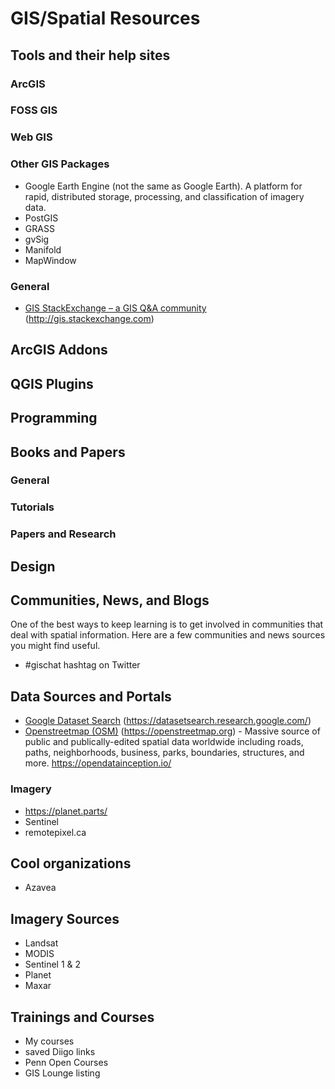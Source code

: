 # GIS/Spatial Resources

## Tools and their help sites
### ArcGIS

### FOSS GIS

### Web GIS

### Other GIS Packages
* Google Earth Engine (not the same as Google Earth). A platform for rapid, distributed storage, processing, and classification of imagery data.
* PostGIS
* GRASS
* gvSig
* Manifold
* MapWindow

### General
* [GIS StackExchange – a GIS Q&A community](http://gis.stackexchange.com) (http://gis.stackexchange.com)
## ArcGIS Addons

## QGIS Plugins

## Programming

## Books and Papers

### General

### Tutorials

### Papers and Research

## Design

## Communities, News, and Blogs
One of the best ways to keep learning is to get involved in communities that deal with spatial information. Here are a few communities and news sources you might find useful.

* #gischat hashtag on Twitter

## Data Sources and Portals
* [Google Dataset Search](https://datasetsearch.research.google.com/) (https://datasetsearch.research.google.com/)
* [Openstreetmap (OSM)](https://openstreetmap.org) (https://openstreetmap.org) - Massive source of public and publically-edited spatial data worldwide including roads, paths, neighborhoods, business, parks, boundaries, structures, and more.
https://opendatainception.io/

### Imagery
* https://planet.parts/
* Sentinel
* remotepixel.ca


## Cool organizations
* Azavea

## Imagery Sources
* Landsat
* MODIS
* Sentinel 1 & 2
* Planet
* Maxar

## Trainings and Courses
* My courses
* saved Diigo links
* Penn Open Courses
* GIS Lounge listing
